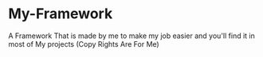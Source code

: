 # My-Framework
A Framework That is made by me to make my job easier and you'll find it in most of My projects (Copy Rights Are For Me)
